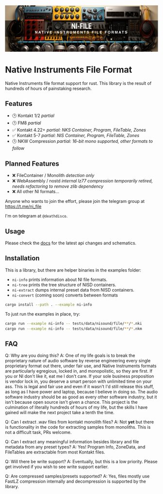 <p align="center">
  <img src="assets/banner.jpg" />
</p>

# Native Instruments File Format

Native Instruments file format support for rust. This library is the result of hundreds of hours of painstaking research.

## Features

- 🕒 Kontakt 1/2 _partial_
- 🕒 FM8 _partial_
- ✅ Kontakt 4.22+ _partial: NKS Container, Program, FileTable, Zones_
- ✅ Kontakt 5-7 _partial: NIS Container, Program, FileTable, Zones_
- 🕒 NKW Compression _partial: 16-bit mono supported, other formats to follow_

## Planned Features

- ❌ FileContainer / Monolith _detection only_
- ❌ WebAssembly / nostd _internal lz77 compression temporarily retired, needs refactoring to remove zlib dependency_
- ❌ All other NI formats...

Anyone who wants to join the effort, please join the telegram group at https://t.me/ni_file

I'm on telegram at `@deathdisco`.

## Usage

Please check the [docs](/doc/README.md) for the latest api changes and schematics.

## Installation

This is a library, but there are helper binaries in the examples folder:

- `ni-info` prints information about NI file formats.
- `ni-tree` prints the tree structure of NISD containers.
- `ni-extract` dumps internal preset data from NISD containers.
- `ni-convert` (coming soon) converts between formats

```bash
cargo install --path . --example ni-info
```

To just run the examples in place, try:

```bash
cargo run --example ni-info -- tests/data/nisound/file/**/*.nki
cargo run --example ni-info -- tests/data/nisound/file/**/*.nkm
```

## FAQ

Q: Why are you doing this?
A: One of my life goals is to break the proprietary nature of audio software by reverse engineering every single proprietary format out there, under fair use, and Native Instruments formats are particularly egregious, locked in, and monopolistic, so they are first. If you or NI don't like it, eat me I don't care. If your sole business proposition is vendor lock in, you deserve a smart person with unlimited time on your ass. This is legal and fair use and even if it wasn't I'd still release this stuff, as long as I have power and laptop, because I believe in doing so. The audio software industry should be as good as every other software industry, but it isn't because open source isn't given a chance. This project is the culmination of literally hundreds of hours of my life, but the skills I have gained will make the next project take a tenth the time.

Q: Can I extract .wav files from kontakt monolith files?
A: Not **yet** but there is functionality in the code for extracting samples from monoliths. This is not a difficult task, PRs welcome.

Q: Can I extract any meaningful information besides library and file metadata from any preset types?
A: Yes! Program Info, ZoneData, and FileTables are extractable from most Kontakt files.

Q: Will there be write support?
A: Eventually, but this is a low priority. Please get involved if you wish to see write support earlier.

Q: Are compressed samples/presets supported?
A: Yes, files mostly use FastLZ compression internally and decompression is supported by the library.

